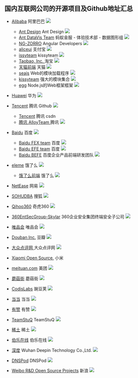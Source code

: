 国内互联网公司的开源项目及Github地址汇总
---

- [Alibaba](https://github.com/alibaba) 阿里巴巴 ![](https://avatars1.githubusercontent.com/u/1961952?v=3&s=14)
  - [Ant Design](https://github.com/ant-design) Ant Design ![](https://avatars1.githubusercontent.com/u/12101536?v=4&s=14)
  - [Ant DataVis Team](https://github.com/antvis) 蚂蚁金服 - 体验技术部 - 数据图形组 ![](https://avatars3.githubusercontent.com/u/19199542?v=4&s=14)
  - [NG-ZORRO](https://github.com/NG-ZORRO) Angular Developers ![](https://avatars2.githubusercontent.com/u/30223759?v=4&s=14)
  - [aliceui](https://github.com/aliceui) 支付宝 ![](https://avatars3.githubusercontent.com/u/3404882?v=3&s=14)
  - [issyteam](https://github.com/kissyteam) kissyteam ![](https://avatars1.githubusercontent.com/u/328318?v=3&s=14)
  - [Taobao, Inc. ](https://github.com/taobao) 淘宝 ![](https://avatars0.githubusercontent.com/u/1560507?v=3&s=14)
  - [天猫前端](https://github.com/tmallfe) 天猫 ![](https://avatars0.githubusercontent.com/u/7637440?v=3&s=14)
  - [seajs](https://github.com/seajs) Web的模块加载程序 ![](https://avatars1.githubusercontent.com/u/12101536?v=4&s=14)
  - [kissyteam](https://github.com/kissyteam) 强大的模块集合 ![](https://avatars3.githubusercontent.com/u/328318?v=4&s=14)
  - [egg](https://github.com/eggjs) Node.js的Web框架框架 ![](https://avatars2.githubusercontent.com/u/15833670?v=4&s=14)
  
- [Huawei](https://github.com/Huawei-Hadoop) 华为 ![](https://avatars2.githubusercontent.com/u/539149?v=4&s=14)
- [Tencent](https://github.com/tencent) 腾讯 Github ![](https://avatars0.githubusercontent.com/u/18461506?v=4&s=14)
  - [Tencent](https://code.csdn.net/tencent) 腾讯 csdn
  - [腾讯 AlloyTeam ](https://github.com/AlloyTeam) 腾讯 ![](https://avatars2.githubusercontent.com/u/1503033?v=3&s=14)
- [Baidu](https://github.com/baidu) 百度 ![](https://avatars3.githubusercontent.com/u/13245940?v=4&s=14)
  - [Baidu FEX team](https://github.com/fex-team) 百度  ![](https://avatars0.githubusercontent.com/u/6668906?v=4&s=14)
  - [Baidu EFE team](https://github.com/ecomfe) 百度  ![](https://avatars3.githubusercontent.com/u/2268460?v=3&s=14)
  - [Baidu BEFE](https://github.com/be-fe) 百度企业产品前端研发团队  ![](https://avatars3.githubusercontent.com/u/8372490?v=4&s=14)
- [eleme](https://github.com/eleme) 饿了么 ![](https://avatars2.githubusercontent.com/u/1201438?v=4&s=14)
  - [饿了么前端](https://github.com/elemefe) 饿了么 ![](https://avatars2.githubusercontent.com/u/12810740?v=4&s=14)
- [NetEase](https://github.com/netease) 网易 ![](https://avatars2.githubusercontent.com/u/1460597?v=3&s=14)
- [SOHUDBA](https://github.com/SOHUDBA) 搜狐 ![](https://avatars2.githubusercontent.com/u/4919525?v=3&s=14)
- [Qihoo360](https://github.com/Qihoo360) 奇虎360 ![](https://avatars2.githubusercontent.com/u/4082929?v=3&s=14)
- [360EntSecGroup-Skylar](https://github.com/360EntSecGroup-Skylar) 360企业安全集团终端安全子公司 ![](https://avatars2.githubusercontent.com/u/29733149?v=3&s=14)
- [唯品会](https://github.com/vipshop) 唯品会 ![](https://avatars3.githubusercontent.com/u/7145544?v=3&s=14)
- [Douban Inc.](https://github.com/douban) 豆瓣 ![](https://avatars3.githubusercontent.com/u/1220164?v=3&s=14)
- [大众点评网 ](https://github.com/dianping) 大众点评网 ![](https://avatars0.githubusercontent.com/u/1539555?v=3&s=14)
- [Xiaomi Open Source.](https://github.com/xiaomi) 小米 
- [meituan.com](https://github.com/meituan) 美团 ![](https://avatars1.githubusercontent.com/u/977371?v=3&s=14)
- [蘑菇街](https://github.com/mogujie) 蘑菇街 ![](https://avatars1.githubusercontent.com/u/10172799?v=3&s=14)
- [CodisLabs](https://github.com/CodisLabs) 豌豆荚 ![](https://avatars1.githubusercontent.com/u/16700854?v=3&s=14)
- [当当](https://github.com/dangdangdotcom) 当当 ![](https://avatars1.githubusercontent.com/u/10172799?v=3&s=14)
- [有赞](https://github.com/youzan) 有赞 ![](https://avatars0.githubusercontent.com/u/11404085?v=3&s=14)
- [TeamStuQ](https://github.com/TeamStuQ) TeamStuQ ![](https://avatars2.githubusercontent.com/u/15888474?v=3&s=14)
- [稀土](https://github.com/xitu) 稀土 ![](https://avatars1.githubusercontent.com/u/10482599?v=3&s=14)
- [伯乐在线](https://github.com/jobbole) 伯乐在线 ![](https://avatars1.githubusercontent.com/u/8531823?v=3&s=14)
- [深度](https://github.com/linuxdeepin) Wuhan Deepin Technology Co.,Ltd. ![](https://avatars3.githubusercontent.com/u/1592697?v=4&s=14)
- [DNSPod](https://github.com/DNSPod) DNSPod ![](https://avatars3.githubusercontent.com/u/672779?v=4&s=14)
- [Weibo R&D Open Source Projects](https://github.com/weibocom) 新浪 ![](https://avatars3.githubusercontent.com/u/672779?v=4&s=14)
